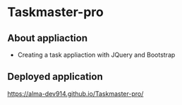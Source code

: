 # Taskmaster-pro

## About appliaction
* Creating a task appliaction with JQuery and Bootstrap

## Deployed application
 https://alma-dev914.github.io/Taskmaster-pro/
